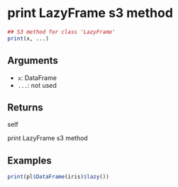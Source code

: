 # print LazyFrame s3 method

```r
## S3 method for class 'LazyFrame'
print(x, ...)
```

## Arguments

- `x`: DataFrame
- `...`: not used

## Returns

self

print LazyFrame s3 method

## Examples

```r
print(pl$DataFrame(iris)$lazy())
```